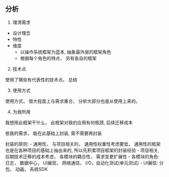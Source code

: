 # 

## 分析

1. 理清需求
- 设计理念
- 特性
- 维度
    * 以操作系统框架为蓝本, 抽象最外层的框架角色
    * 根据每个角色的特点， 另有各自的框架

2. 技术点

使用了哪些有代表性的技术点。
总结

3. 使用方式

使用方式， 很大程度上与需求重合， 分析大部分也是从使用上来的。

4. 为我所用

我想用此框架干什么， 此框架对我的应用有何瓶颈, 后续迁移成本

依我的需求， 能在此基础上封装, 需不需要再封装

封装的原则: 
    - 通用性， 与项目相关的， 通用性权重性考虑要低， 通用性的框架也是在各种项目的基础上抽出来的, 所以先积累项目框架的封装经验
    - 项目相关, 后期技术迁移的成本考虑， 各模块的耦合性， 需求变更扩展性
    - 各模块的角色: 日志， 数据中心， UI展现， 网络通信， I/O，自动化测试(单元测试)
    - UI展现: 分包， 动画， 系统SDK


